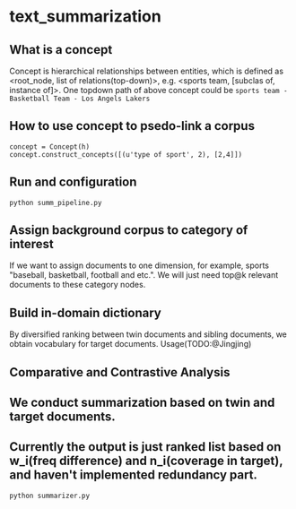# text_summarization
## What is a concept
Concept is hierarchical relationships between entities, which is defined as <root_node, list of relations(top-down)>, e.g. <sports team, [subclas of, instance of]>.
One topdown path of above concept could be `sports team - Basketball Team - Los Angels Lakers`
## How to use concept to psedo-link a corpus
```
concept = Concept(h)
concept.construct_concepts([(u'type of sport', 2), [2,4]])
```

## Run and configuration
```
python summ_pipeline.py
```

## Assign background corpus to category of interest
If we want to assign documents to one dimension, for example, sports "baseball, basketball, football and etc.". We will just need top@k relevant documents to these category nodes.

## Build in-domain dictionary
By diversified ranking between twin documents and sibling documents, we obtain vocabulary for target documents. Usage(TODO:@Jingjing)

## Comparative and Contrastive Analysis
## We conduct summarization based on twin and target documents.
## Currently the output is just ranked list based on w_i(freq difference) and n_i(coverage in target), and haven't implemented redundancy part.
```
python summarizer.py
```
